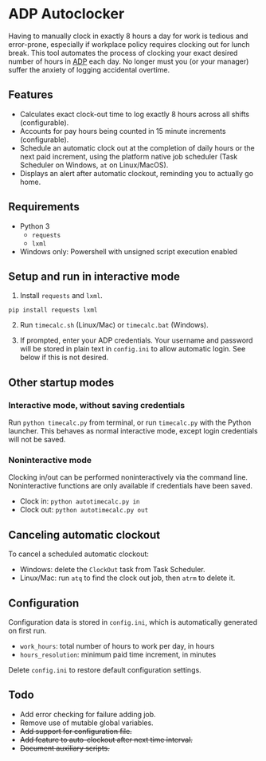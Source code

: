 # ADP Autoclocker

Having to manually clock in exactly 8 hours a day for work is tedious and
error-prone, especially if workplace policy requires clocking out for lunch
break. This tool automates the process of clocking your exact desired number
of hours in [ADP](http://workforcenow.adp.com) each day. No longer must you
(or your manager) suffer the anxiety of logging accidental overtime.

## Features

* Calculates exact clock-out time to log exactly 8 hours across all shifts
(configurable).
* Accounts for pay hours being counted in 15 minute increments (configurable).
* Schedule an automatic clock out at the completion of daily hours or the next
paid increment, using the platform native job scheduler (Task Scheduler on
Windows, `at` on Linux/MacOS).
* Displays an alert after automatic clockout, reminding you to actually go
home.

## Requirements
* Python 3
    * `requests`
    * `lxml`
* Windows only: Powershell with unsigned script execution enabled

## Setup and run in interactive mode
1. Install `requests` and `lxml`.

`pip install requests lxml`

2. Run `timecalc.sh` (Linux/Mac) or `timecalc.bat` (Windows).

3. If prompted, enter your ADP credentials. Your username and password will
be stored in plain text in `config.ini` to allow automatic login. See below
if this is not desired.

## Other startup modes

### Interactive mode, without saving credentials

Run `python timecalc.py` from terminal, or run `timecalc.py` with the Python
launcher. This behaves as normal interactive mode, except login credentials
will not be saved.

### Noninteractive mode

Clocking in/out can be performed noninteractively via the command line.
Noninteractive functions are only available if credentials have been saved.

* Clock in: `python autotimecalc.py in`
* Clock out: `python autotimecalc.py out`

## Canceling automatic clockout

To cancel a scheduled automatic clockout:

* Windows: delete the `ClockOut` task from Task Scheduler.
* Linux/Mac: run `atq` to find the clock out job, then `atrm` to delete it.

## Configuration

Configuration data is stored in `config.ini`, which is automatically generated
on first run.

* `work_hours`: total number of hours to work per day, in hours
* `hours_resolution`: minimum paid time increment, in minutes

Delete `config.ini` to restore default configuration settings.

## Todo
* Add error checking for failure adding job.
* Remove use of mutable global variables.
* ~~Add support for configuration file.~~
* ~~Add feature to auto-clockout after next time interval.~~
* ~~Document auxiliary scripts.~~

